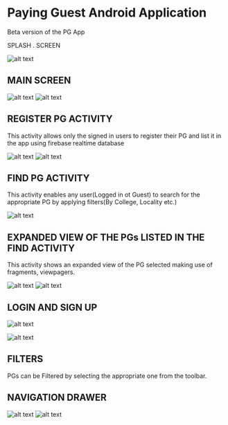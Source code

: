# Paying Guest Android Application
Beta version of the PG App


SPLASH . SCREEN    


![alt text](screenshots/splash.png "Splash Screen")      

## MAIN SCREEN

![alt text](screenshots/main.png "Main Activity")                 ![alt text](screenshots/dialog.png "Main Activity") 

## REGISTER PG ACTIVITY
This activity allows only the signed in users to register their PG and list it in the app using firebase realtime database

![alt text](screenshots/register1.png "Register PG")               ![alt text](screenshots/register2.png "Register PG")

## FIND PG ACTIVITY
This activity enables any user(Logged in ot Guest) to search for the appropriate PG by applying filters(By College, Locality etc.)

![alt text](screenshots/findcardview.png "Find PG") 

## EXPANDED VIEW OF THE PGs LISTED IN THE FIND ACTIVITY
This activity shows an expanded view of the PG selected making use of fragments, viewpagers.

![alt text](screenshots/cardexpanded.png "Expanded Card")        ![alt text](screenshots/cardexpanded2.png "Expanded Card") 
   
     

## LOGIN AND SIGN UP

![alt text](screenshots/login.png "Login")          

![alt text](screenshots/signup1.png "Sign Up")   

## FILTERS
PGs can be Filtered by selecting the appropriate one from the toolbar.
  


## NAVIGATION DRAWER

![alt text](screenshots/navdrawer.png "Sign Up")    ![alt text](screenshots/myaccount.png "Sign Up")

